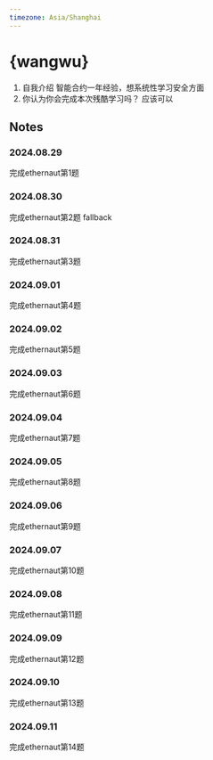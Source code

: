 ```yaml
---
timezone: Asia/Shanghai
---
```



# {wangwu}

1. 自我介绍
  智能合约一年经验，想系统性学习安全方面
2. 你认为你会完成本次残酷学习吗？
   应该可以

## Notes

<!-- Content_START -->

### 2024.08.29

完成ethernaut第1题 

### 2024.08.30
完成ethernaut第2题  fallback

### 2024.08.31
完成ethernaut第3题 
### 2024.09.01
完成ethernaut第4题 
### 2024.09.02
完成ethernaut第5题 
### 2024.09.03
完成ethernaut第6题 
### 2024.09.04
完成ethernaut第7题
### 2024.09.05
完成ethernaut第8题
### 2024.09.06
完成ethernaut第9题
### 2024.09.07
完成ethernaut第10题
### 2024.09.08
完成ethernaut第11题
### 2024.09.09
完成ethernaut第12题
### 2024.09.10
完成ethernaut第13题
### 2024.09.11
完成ethernaut第14题

<!-- Content_END -->

